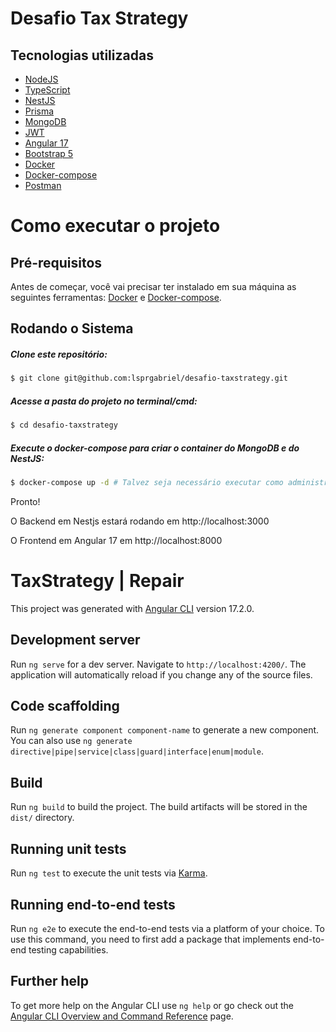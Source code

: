 # Desafio Tax Strategy

## Tecnologias utilizadas

- [NodeJS](https://nodejs.org/en/)
- [TypeScript](https://www.typescriptlang.org/)
- [NestJS](https://nestjs.com/)
- [Prisma](https://www.prisma.io/)
- [MongoDB](https://www.mongodb.com/)
- [JWT](https://jwt.io/)
- [Angular 17](https://angular.dev/)
- [Bootstrap 5](https://getbootstrap.com/docs/5.0/getting-started/introduction/)
- [Docker](https://www.docker.com/)
- [Docker-compose](https://docs.docker.com/compose/)
- [Postman](https://www.postman.com/)

# Como executar o projeto

## Pré-requisitos

Antes de começar, você vai precisar ter instalado em sua máquina as seguintes ferramentas:
[Docker](https://www.docker.com/products/docker-desktop) e [Docker-compose](https://docs.docker.com/compose/install/).

## Rodando o Sistema

##### Clone este repositório:
    
```bash
$ git clone git@github.com:lsprgabriel/desafio-taxstrategy.git
```

##### Acesse a pasta do projeto no terminal/cmd:

```bash
$ cd desafio-taxstrategy
```

##### Execute o docker-compose para criar o container do MongoDB e do NestJS:

```bash
$ docker-compose up -d # Talvez seja necessário executar como administrador(sudo)
```

Pronto! 

O Backend em Nestjs estará rodando em http://localhost:3000 

O Frontend em Angular 17 em http://localhost:8000

# TaxStrategy | Repair

This project was generated with [Angular CLI](https://github.com/angular/angular-cli) version 17.2.0.

## Development server

Run `ng serve` for a dev server. Navigate to `http://localhost:4200/`. The application will automatically reload if you change any of the source files.

## Code scaffolding

Run `ng generate component component-name` to generate a new component. You can also use `ng generate directive|pipe|service|class|guard|interface|enum|module`.

## Build

Run `ng build` to build the project. The build artifacts will be stored in the `dist/` directory.

## Running unit tests

Run `ng test` to execute the unit tests via [Karma](https://karma-runner.github.io).

## Running end-to-end tests

Run `ng e2e` to execute the end-to-end tests via a platform of your choice. To use this command, you need to first add a package that implements end-to-end testing capabilities.

## Further help

To get more help on the Angular CLI use `ng help` or go check out the [Angular CLI Overview and Command Reference](https://angular.io/cli) page.
